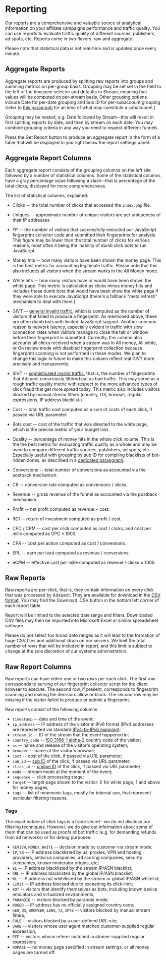 # Reporting

Our reports are a comprehensive and valuable source of analytical information on your affiliate campaigns performance
and traffic quality. You can use reports to evaluate traffic quality of different sources, publishers, ad spots, etc.
Reports come in two flavors: raw and aggregate.

Please note that statistical data is not real-time and is updated once every minute.

## Aggregate Reports

Aggregate reports are produced by splitting raw reports into groups and summing metrics on per-group basis.
Grouping may be set set in the field to the left of the timezone selector and defaults to Stream, meaning that
values will be computed on per-stream basis. Other grouping options include Date for per-date grouping and
Sub ID for per-subaccount grouping (refer to [this paragraph](streams.html#sub-id) for an idea of what may constitute
a subaccount.)

Grouping may be nested, e.g. Date followed by Stream--this will result in first splitting reports by date,
and then by stream on each date. You may combine grouping criteria in any way you need to inspect different funnels.

Press the Get Report button to produce an aggregate report in the form of a table that will be displayed to you
right below the report settings panel.

## Aggregate Report Columns

Each aggregate report consists of the grouping columns on the left site followed by a number of statistical columns.
Some of the statistical columns have a gray percentage value following a slash--that is percentage of the total clicks,
displayed for more comprehensivess.

The list of statistical columns, explained:

* Clicks -- the total number of clicks that accessed the `index.php` file.

* Uniques -- approximate number of unique visitors are per uniqueness of their IP addresses.

* FP -- the number of visitors that successfully executed our JavaScript fingerprint collector code and
  submitted their fingerprints for analysis. This figure may be lower than the total number of clicks for various
  reasons, most often it being the inability of dumb click bots to run JavaScript.

* Money hits -- how many visitors have been shown the money page. This is the best metric for accounting legitimate
  traffic. Please note that this also includes all visitors when the stream works in the All Money mode.

* White hits -- how many visitors have or would have been shown the white page. This metric is calculated as
  clicks minus money hits and includes those dumb bots that would have been show the white page if they were
  able to execute JavaScript (there's a fallback "meta refresh" mechanism to deal with them.)

* GIVT -- [general invalid traffic](https://insider.integralads.com/givt-vs-sivt-invalid-traffic/), which is
  computed as the number of visitors that failed to produce a fingerprint. As mentioned
  above, these are often dumb bots with limited JavaScript support. Another common reason is network latency,
  especially evident in traffic with slow connection rates when visitors manage to close the tab or window before
  their fingerprint is submitted. Currently, this column also accounts all clicks received when a stream was in
  All money, All white, or On review mode with disabled fingerprint collection because fingerprint scanning is not
  performed in these modes. We plan to change this logic in future to make this column reflect real GIVT more
  precisely and transparently.

* SIVT -- [sophisticated invalid traffic](https://insider.integralads.com/givt-vs-sivt-invalid-traffic/), that is,
  the number of fingerprints that Adspect consciously filtered out as bad traffic. This may serve as
  a rough traffic quality metric with respect to the more advanced types of click fraud that get more spread today.
  This metric also includes visitors blocked by manual stream filters (country, OS, browser, regular expressions,
  IP address blacklist.)

* Cost -- total traffic cost computed as a sum of costs of each click, if passed via URL parameter.

* Bots cost -- cost of the traffic that was directed to the white page, which is the precise metric of your budget loss.

* Quality -- percentage of money hits in the whole click volume. This is the the best metric for evaluating
  traffic quality as a whole and may be used to compare different traffic sources, publishers, ad spots, etc.
  Especially useful with grouping by sub ID for compiling blacklists of bot-ridden zones, as described in
  a [dedicated parapgraph](use-cases.html#detecting-bot-zones).

* Conversions -- total number of conversions as accounted via the postback mechanism.

* CR -- conversion rate computed as conversions / clicks.

* Revenue -- gross revenue of the funnel as accounted via the postback mechanism.

* Profit -- net profit computed as revenue − cost.

* ROI -- return of investment computed as profit / cost.

* CPC / CPM -- cost per click computed as cost / clicks, and cost per mille computed as CPC × 1000.

* CPA -- cost per action computed as cost / conversions.

* EPL -- earn per lead computed as revenue / conversions.

* eCPM -- effective cost per mille computed as revenue / clicks × 1000.

## Raw Reports

Raw reports are per-click, that is, they contain information on every click that was processed by
Adspect. They are available for download in the [CSV format](https://en.wikipedia.org/wiki/Comma-separated_values).
You may find the Download .CSV button in the bottom left corner of each report table.

Report will be limited to the selected date range and filters.
Downloaded CSV files may then be imported into Microsoft Excel or similar spreadsheet software.

Please do not select too broad date ranges as it will lead to the formation of huge CSV files and additional strain
on our servers. We limit the total number of rows that will be included in report, and this limit is subject to
change at the sole discretion of our systems administrators.

## Raw Report Columns

Raw reports can have either one or two rows per each click. The first row corresponds to serving of our
fingerprint collector script for the client browser to execute. The second row, if present, corresponds to
fingerprint scanning and making the decision: allow or block. The second row may be missing if the visitor failed
to produce or submit a fingerprint.

Raw reports consist of the following columns:

* `timestamp` -- date and time of the event;
* `ip_address` -- IP address of the visitor in IPv6 format (IPv4 addresses are represented via standard
  [IPv4-to-IPv6 mapping](https://en.wikipedia.org/wiki/IPv6#IPv4-mapped_IPv6_addresses));
* `stream_id` -- ID of the stream that the event happened in;
* `country_code` -- [ISO 3166-1 alpha-2](https://en.wikipedia.org/wiki/ISO_3166-1_alpha-2) country code of the visitor;
* `os` -- name and release of the visitor's operating system;
* `browser` -- name of the visitor's browser;
* `cost` -- cost of the click, if passed via URL parameter;
* `sub_id` -- [sub ID](streams.html#sub-id) of the click, if passed via URL parameter;
* `click_id` -- [unique ID](streams.html#click-id) of the click, if passed via URL parameter;
* `mode` -- stream mode at the moment of the event;
* `sequence` -- click processing stage;
* `target` -- target page shown to the visitor: 0 for white page, 1 and above for money pages;
* `tags` -- list of mnemonic tags, mostly for internal use, that represent particular filtering reasons.

### Tags

The exact nature of click tags is a trade secret--we do not disclose our filtering techniques. However, we do give
out information about some of them that can be used as proofs of bot traffic (e.g. for demanding refunds from ad
networks) or for debug purposes:

* `REVIEW`, `MONEY`, `WHITE` -- decision made by customer via stream mode;
* `IP`, `EX` -- IP address blacklisted by us: proxies, VPN and hosting providers, antivirus companies,
  ad scoring companies, security companies, known moderator origins, etc;
* `BL` -- IP address blacklisted by the stream IP/ASN blacklist;
* `GBL` -- IP address blacklisted by the global IP/ASN blacklist;
* `WL` -- IP address not whitelisted by the stream or global IP/ASN whitelist;
* `LIMIT` -- IP address blocked due to exceeding its click limit;
* `BOT` -- visitors that identify themselves as bots, including known device emulators
  and virtualized environments;
* `PARANOID` -- visitors blocked by paranoid mode;
* `NOGEO` -- IP address has no officially assigned country code;
* `GEO`, `OS`, `BROWSER`, `LANG`, `TZ`, `IPTZ` -- visitors blocked by manual stream filters;
* `RULE` -- visitors blocked by a user-defined URL rule;
* `UARE` -- visitors whose user agent matched customer-supplied regular expression;
* `REF` -- visitors whose referer matched customer-supplied regular expression;
* `NOPAGE` -- no money page specified in stream settings, or all money pages are turned off.
